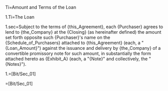 Ti=Amount and Terms of the Loan

1.Ti=The Loan

1.sec=Subject to the terms of {this_Agreement}, each {Purchaser} agrees to lend to {the_Company} at the {Closing} (as hereinafter defined) the amount set forth opposite such {Purchaser}'s name on the {Schedule_of_Purchasers} attached to {this_Agreement} (each, a "{Loan_Amount}") against the issuance and delivery by {the_Company} of a convertible promissory note for such amount, in substantially the form attached hereto as {Exhibit_A} (each, a "{Note}" and collectively, the "{Notes}").  

1.=[Bit/Sec_01]

=[Bit/Sec_01]